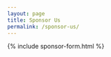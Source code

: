 ```yaml
---
layout: page
title: Sponsor Us
permalink: /sponsor-us/
---
```

<div class="whitespace"></div>

{% include sponsor-form.html %}
